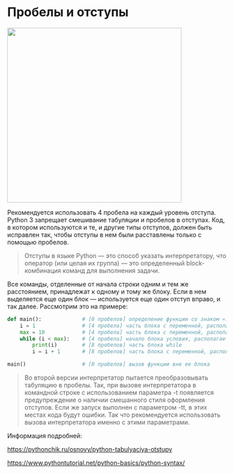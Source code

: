 # Пробелы и отступы

<img src="https://pythonchik.ru/pic/lb1/cover_b089ad1b-0375-4da8-b2c3-412b5aba673b_big.webp" width="400px">

Рекомендуется использовать 4 пробела на каждый уровень отступа. Python 3 запрещает смешивание табуляции и пробелов в отступах. 
Код, в котором используются и те, и другие типы отступов, должен быть исправлен так, чтобы отступы в нем были расставлены только с помощью пробелов.

> Отступы в языке Python — это способ указать интерпретатору, что оператор (или целая их группа) — это определенный block-комбинация команд для выполнения задачи.

Все команды, отделенные от начала строки одним и тем же расстоянием, принадлежат к одному и тому же блоку. Если в нем выделяется еще один блок — используется еще один отступ вправо, и так далее. Рассмотрим это на примере:

```python
def main():             # [0 пробелов] определение функции со знаком «:» в конце
    i = 1               # [4 пробела] часть блока с переменной, располагается внутри функции
    max = 10            # [4 пробела] часть блока с переменной, располагается внутри функции
    while (i < max):    # [4 пробела] начало блока условия, располагается внутри функции
        print(i)        # [8 пробелов] часть блока while
        i = i + 1       # [8 пробелов] часть блока с переменной, располагается внутри блока while

main()                  # [0 пробелов] вызов функции вне ее блока
```

> Во второй версии интерпретатор пытается преобразовывать табуляцию в пробелы. Так, при вызове интерпретатора в командной строке с использованием параметра -t появляется предупреждение о наличии смешанного стиля оформления отступов. Если же запуск выполнен с параметром -tt, в этих местах кода будут ошибки. Так что рекомендуется использовать вызова интерпретатора именно с этими параметрами.

Информация подробней:

https://pythonchik.ru/osnovy/python-tabulyaciya-otstupy

https://www.pythontutorial.net/python-basics/python-syntax/
